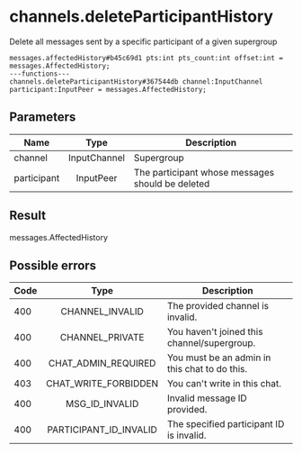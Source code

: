 # channels.deleteParticipantHistory
Delete all messages sent by a specific participant of a given supergroup

```
messages.affectedHistory#b45c69d1 pts:int pts_count:int offset:int = messages.AffectedHistory;
---functions---
channels.deleteParticipantHistory#367544db channel:InputChannel participant:InputPeer = messages.AffectedHistory;
```

## Parameters
| Name | Type | Description |
| ---- | :----: | ----------- |
| channel | InputChannel | Supergroup |
| participant | InputPeer | The participant whose messages should be deleted |


## Result
messages.AffectedHistory

## Possible errors
| Code | Type | Description |
| ---- | :----: | ----------- |
| 400 | CHANNEL_INVALID | The provided channel is invalid. |
| 400 | CHANNEL_PRIVATE | You haven't joined this channel/supergroup. |
| 400 | CHAT_ADMIN_REQUIRED | You must be an admin in this chat to do this. |
| 403 | CHAT_WRITE_FORBIDDEN | You can't write in this chat. |
| 400 | MSG_ID_INVALID | Invalid message ID provided. |
| 400 | PARTICIPANT_ID_INVALID | The specified participant ID is invalid. |

